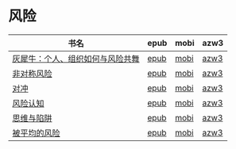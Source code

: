 # 风险

| 书名 | epub | mobi | azw3 |
| --- | --- | --- | --- |
| [灰犀牛：个人、组织如何与风险共舞](http://ct.dalanmei.com/f/31084289-570175927-cad972) | [epub](http://ct.dalanmei.com/f/31084289-570175927-cad972) | [mobi](http://ct.dalanmei.com/f/31084289-570302294-72746f) | [azw3](http://ct.dalanmei.com/f/31084289-570371674-4c0e60) |
| [非对称风险](http://ct.dalanmei.com/f/31084289-571711162-c145b3) | [epub](http://ct.dalanmei.com/f/31084289-571711162-c145b3) | [mobi](http://ct.dalanmei.com/f/31084289-572114839-c83ba4) | [azw3](http://ct.dalanmei.com/f/31084289-572134318-13a764) |
| [对冲](http://ct.dalanmei.com/f/31084289-571666133-869d6e) | [epub](http://ct.dalanmei.com/f/31084289-571666133-869d6e) | [mobi](http://ct.dalanmei.com/f/31084289-572116628-9a31ae) | [azw3](http://ct.dalanmei.com/f/31084289-572176433-6fe09f) |
| [风险认知](http://ct.dalanmei.com/f/31084289-571631869-c801b3) | [epub](http://ct.dalanmei.com/f/31084289-571631869-c801b3) | [mobi](http://ct.dalanmei.com/f/31084289-572126726-5bb38d) | [azw3](http://ct.dalanmei.com/f/31084289-572186896-3ec8a8) |
| [思维与陷阱](http://ct.dalanmei.com/f/31084289-571630508-4c8eb3) | [epub](http://ct.dalanmei.com/f/31084289-571630508-4c8eb3) | [mobi](http://ct.dalanmei.com/f/31084289-572127765-47ef79) | [azw3](http://ct.dalanmei.com/f/31084289-572187751-5227b4) |
| [被平均的风险](http://ct.dalanmei.com/f/31084289-571553466-1652aa) | [epub](http://ct.dalanmei.com/f/31084289-571553466-1652aa) | [mobi](http://ct.dalanmei.com/f/31084289-571884475-0f362f) | [azw3](http://ct.dalanmei.com/f/31084289-572202793-9e9552) |
